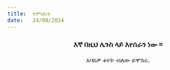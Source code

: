 ```yaml
---
title:  ትምህርት
date:   24/08/2024
---
```


### <center>እኛ በዚህ ሌንስ ላይ እየሰራን ነው ፡፡</center>
<center>እባክዎ ቆየት ብለው ይሞክሩ.</center>